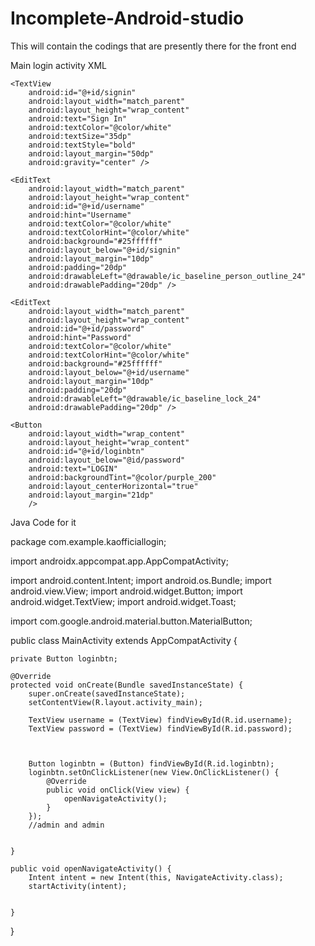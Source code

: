 # Incomplete-Android-studio
This will contain the codings that are presently there for the front end

Main login activity XML

<?xml version="1.0" encoding="utf-8"?>
<RelativeLayout xmlns:android="http://schemas.android.com/apk/res/android"
    xmlns:app="http://schemas.android.com/apk/res-auto"
    xmlns:tools="http://schemas.android.com/tools"
    android:layout_width="match_parent"
    android:layout_height="match_parent"
    android:background="@drawable/background"
    tools:context=".MainActivity">

    <TextView
        android:id="@+id/signin"
        android:layout_width="match_parent"
        android:layout_height="wrap_content"
        android:text="Sign In"
        android:textColor="@color/white"
        android:textSize="35dp"
        android:textStyle="bold"
        android:layout_margin="50dp"
        android:gravity="center" />

    <EditText
        android:layout_width="match_parent"
        android:layout_height="wrap_content"
        android:id="@+id/username"
        android:hint="Username"
        android:textColor="@color/white"
        android:textColorHint="@color/white"
        android:background="#25ffffff"
        android:layout_below="@+id/signin"
        android:layout_margin="10dp"
        android:padding="20dp"
        android:drawableLeft="@drawable/ic_baseline_person_outline_24"
        android:drawablePadding="20dp" />

    <EditText
        android:layout_width="match_parent"
        android:layout_height="wrap_content"
        android:id="@+id/password"
        android:hint="Password"
        android:textColor="@color/white"
        android:textColorHint="@color/white"
        android:background="#25ffffff"
        android:layout_below="@+id/username"
        android:layout_margin="10dp"
        android:padding="20dp"
        android:drawableLeft="@drawable/ic_baseline_lock_24"
        android:drawablePadding="20dp" />

    <Button
        android:layout_width="wrap_content"
        android:layout_height="wrap_content"
        android:id="@+id/loginbtn"
        android:layout_below="@id/password"
        android:text="LOGIN"
        android:backgroundTint="@color/purple_200"
        android:layout_centerHorizontal="true"
        android:layout_margin="21dp"
        />




</RelativeLayout>



Java Code for it

package com.example.kaofficiallogin;

import androidx.appcompat.app.AppCompatActivity;

import android.content.Intent;
import android.os.Bundle;
import android.view.View;
import android.widget.Button;
import android.widget.TextView;
import android.widget.Toast;

import com.google.android.material.button.MaterialButton;

public class MainActivity extends AppCompatActivity {

    private Button loginbtn;

    @Override
    protected void onCreate(Bundle savedInstanceState) {
        super.onCreate(savedInstanceState);
        setContentView(R.layout.activity_main);

        TextView username = (TextView) findViewById(R.id.username);
        TextView password = (TextView) findViewById(R.id.password);



        Button loginbtn = (Button) findViewById(R.id.loginbtn);
        loginbtn.setOnClickListener(new View.OnClickListener() {
            @Override
            public void onClick(View view) {
                openNavigateActivity();
            }
        });
        //admin and admin


    }

    public void openNavigateActivity() {
        Intent intent = new Intent(this, NavigateActivity.class);
        startActivity(intent);


    }
}
